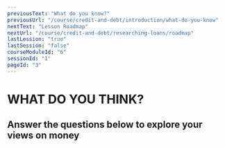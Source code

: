 ```yaml
---
previousText: "What do you know?"
previousUrl: "/course/credit-and-debt/introduction/what-do-you-know"
nextText: "Lesson Roadmap"
nextUrl: "/course/credit-and-debt/researching-loans/roadmap"
lastLession: "true"
lastSession: "false"
courseModuleId: "6"
sessionId: "1"
pageId: "3"
---
```



# WHAT DO YOU THINK?

## Answer the questions below to explore your views on money

